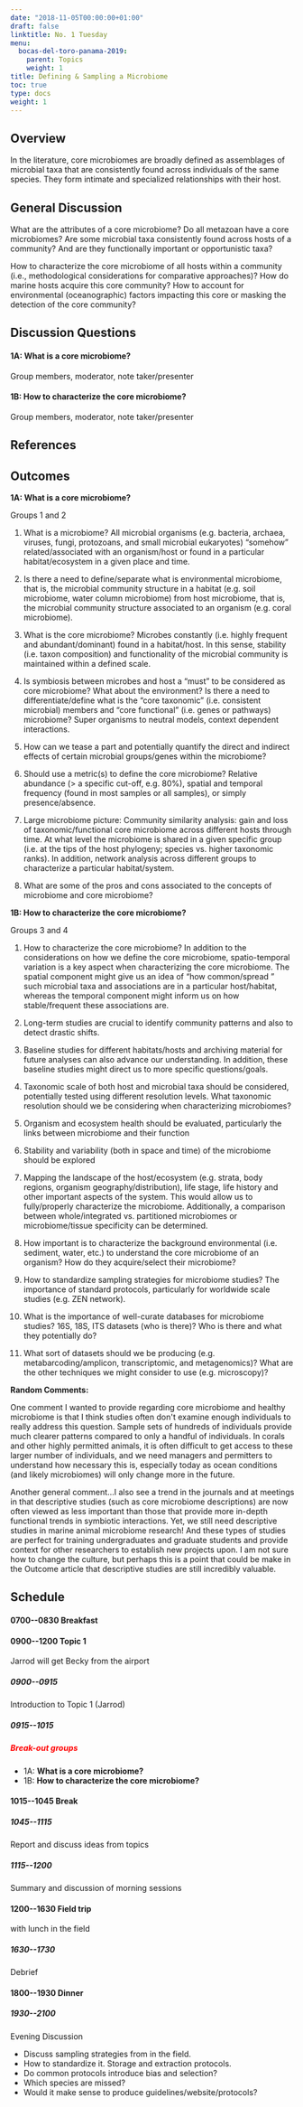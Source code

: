 ```yaml
---
date: "2018-11-05T00:00:00+01:00"
draft: false
linktitle: No. 1 Tuesday
menu:
  bocas-del-toro-panama-2019:
    parent: Topics
    weight: 1
title: Defining & Sampling a Microbiome
toc: true
type: docs
weight: 1
---
```


## Overview

In the literature, core microbiomes are broadly defined as assemblages of microbial taxa that are consistently found across individuals of the same species. They form intimate and specialized relationships with their host.

## General Discussion

What are the attributes of a core microbiome? Do all metazoan have a core microbiomes? Are some microbial taxa consistently found across hosts of a community? And are they functionally important or opportunistic taxa?

How to characterize the core microbiome of all hosts within a community (i.e., methodological considerations for comparative approaches)? How do marine hosts acquire this core community? How to account for environmental (oceanographic) factors impacting this core or masking the detection of the core community?

## Discussion Questions

#### 1A: What is a core microbiome?

Group members, moderator, note taker/presenter

#### 1B: How to characterize the core microbiome?

Group members, moderator, note taker/presenter

## References

## Outcomes

**1A: What is a core microbiome?**

Groups 1 and 2

1. What is a microbiome? All microbial organisms (e.g. bacteria, archaea, viruses, fungi,
protozoans, and small microbial eukaryotes) “somehow” related/associated with an
organism/host or found in a particular habitat/ecosystem in a given place and time.


2. Is there a need to define/separate what is environmental microbiome, that is, the
microbial community structure in a habitat (e.g. soil microbiome, water column
microbiome) from host microbiome, that is, the microbial community structure
associated to an organism (e.g. coral microbiome).

3. What is the core microbiome? Microbes constantly (i.e. highly frequent and
abundant/dominant) found in a habitat/host. In this sense, stability (i.e. taxon
composition) and functionality of the microbial community is maintained within a
defined scale.

4. Is symbiosis between microbes and host a “must” to be considered as core
microbiome? What about the environment? Is there a need to differentiate/define
what is the “core taxonomic” (i.e. consistent microbial) members and “core
functional” (i.e. genes or pathways) microbiome? Super organisms to neutral
models, context dependent interactions.

5. How can we tease a part and potentially quantify the direct and indirect effects of
certain microbial groups/genes within the microbiome?

6. Should use a metric(s) to define the core microbiome? Relative abundance (> a
specific cut-off, e.g. 80%), spatial and temporal frequency (found in most samples or
all samples), or simply presence/absence.

7. Large microbiome picture: Community similarity analysis: gain and loss of
taxonomic/functional core microbiome across different hosts through time. At what
level the microbiome is shared in a given specific group (i.e. at the tips of the host
phylogeny; species vs. higher taxonomic ranks). In addition, network analysis across
different groups to characterize a particular habitat/system.

8. What are some of the pros and cons associated to the concepts of microbiome and
core microbiome?

**1B: How to characterize the core microbiome?**

Groups 3 and 4

1. How to characterize the core microbiome? In addition to the considerations on how we define the core microbiome, spatio-temporal variation is a key aspect when characterizing the core microbiome. The spatial component might give us an idea of “how common/spread ” such microbial taxa and associations are in a particular host/habitat, whereas the temporal component might inform us on how stable/frequent these associations are.

2. Long-term studies are crucial to identify community patterns and also to detect drastic shifts.

3. Baseline studies for different habitats/hosts and archiving material for future analyses can also advance our understanding. In addition, these baseline studies might direct us to more specific questions/goals.

4. Taxonomic scale of both host and microbial taxa should be considered, potentially tested using different resolution levels. What taxonomic resolution should we be considering when characterizing microbiomes?

5. Organism and ecosystem health should be evaluated, particularly the links between microbiome and their function

6. Stability and variability (both in space and time) of the microbiome should be explored

7. Mapping the landscape of the host/ecosystem (e.g. strata, body regions, organism geography/distribution), life stage, life history and other important aspects of the system. This would allow us to fully/properly characterize the microbiome. Additionally, a comparison between whole/integrated vs. partitioned microbiomes or microbiome/tissue specificity can be determined.

8. How important is to characterize the background environmental (i.e. sediment, water, etc.) to understand the core microbiome of an organism? How do they acquire/select their microbiome?

9. How to standardize sampling strategies for microbiome studies? The importance of standard protocols, particularly for worldwide scale studies (e.g. ZEN network).

10. What is the importance of well-curate databases for microbiome studies? 16S, 18S, ITS datasets (who is there)? Who is there and what they potentially do?

11. What sort of datasets should we be producing (e.g. metabarcoding/amplicon, transcriptomic, and metagenomics)? What are the other techniques we might consider to use (e.g. microscopy)?


**Random Comments:**

One comment I wanted to provide regarding core microbiome and healthy microbiome is that I think studies often don't examine enough individuals to really address this question.  Sample sets of hundreds of individuals provide much clearer patterns compared to only a handful of individuals.  In corals and other highly permitted animals, it is often difficult to get access to these larger number of individuals, and we need managers and permitters to understand how necessary this is, especially today as ocean conditions (and likely microbiomes) will only change more in the future.

Another general comment...I also see a trend in the journals and at meetings in that descriptive studies (such as core microbiome descriptions) are now often viewed as less important than those that provide more in-depth functional trends in symbiotic interactions.  Yet, we still need descriptive studies in marine animal microbiome research!  And these types of studies are perfect for training undergraduates and graduate students and provide context for other researchers to establish new projects upon.  I am not sure how to change the culture, but perhaps this is a point that could be make in the Outcome article that descriptive studies are still incredibly valuable.

## Schedule

#### 0700--0830 Breakfast


#### 0900--1200 Topic 1

Jarrod will get Becky from the airport

#####  0900--0915

Introduction to Topic 1 (Jarrod)

#####  0915--1015

##### <font color="red">**Break-out groups**</font>

* 1A: **What is a core microbiome?**
* 1B: **How to characterize the core microbiome?**

#### 1015--1045 Break

##### 1045--1115

Report and discuss ideas from topics


##### 1115--1200

Summary and discussion of morning sessions

#### 1200--1630 Field trip

 with lunch in the field

##### 1630--1730

Debrief

#### 1800--1930 Dinner


##### 1930--2100

Evening Discussion

* Discuss sampling strategies from in the field.
* How to standardize it. Storage and extraction protocols.
* Do common protocols introduce bias and selection?
* Which species are missed?
* Would it make sense to produce guidelines/website/protocols?
